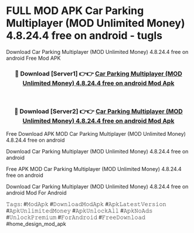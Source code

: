 # FULL MOD APK Car Parking Multiplayer (MOD Unlimited Money) 4.8.24.4 free on android - tugls
Download Car Parking Multiplayer (MOD Unlimited Money) 4.8.24.4 free on android Free Mod APK

<div align="center">
<h3>🔴 Download [Server1] 👉👉 <a href="https://apk-comot.site?title=Car_Parking_Multiplayer_(MOD_Unlimited_Money)_4.8.24.4_free_on_android">Car Parking Multiplayer (MOD Unlimited Money) 4.8.24.4 free on android Mod Apk</a></h3><br>

<h3>🔴 Download [Server2] 👉👉 <a href="https://apk-comot.site?title=Car_Parking_Multiplayer_(MOD_Unlimited_Money)_4.8.24.4_free_on_android">Car Parking Multiplayer (MOD Unlimited Money) 4.8.24.4 free on android Mod Apk</a></h3>
</div>


Free Download APK MOD Car Parking Multiplayer (MOD Unlimited Money) 4.8.24.4 free on android

Download Car Parking Multiplayer (MOD Unlimited Money) 4.8.24.4 free on android 

Free APK MOD Car Parking Multiplayer (MOD Unlimited Money) 4.8.24.4 free on android 

Download Car Parking Multiplayer (MOD Unlimited Money) 4.8.24.4 free on android Mod For Android

𝚃𝚊𝚐𝚜: #𝙼𝚘𝚍𝙰𝚙𝚔 #𝙳𝚘𝚠𝚗𝚕𝚘𝚊𝚍𝙼𝚘𝚍𝙰𝚙𝚔 #𝙰𝚙𝚔𝙻𝚊𝚝𝚎𝚜𝚝𝚅𝚎𝚛𝚜𝚒𝚘𝚗 #𝙰𝚙𝚔𝚄𝚗𝚕𝚒𝚖𝚒𝚝𝚎𝚍𝙼𝚘𝚗𝚎𝚢 #𝙰𝚙𝚔𝚄𝚗𝚕𝚘𝚌𝚔𝙰𝚕𝚕 #𝙰𝚙𝚔𝙽𝚘𝙰𝚍𝚜 #𝚄𝚗𝚕𝚘𝚌𝚔𝙿𝚛𝚎𝚖𝚒𝚞𝚖 #𝙵𝚘𝚛𝙰𝚗𝚍𝚛𝚘𝚒𝚍 #𝙵𝚛𝚎𝚎𝙳𝚘𝚠𝚗𝚕𝚘𝚊𝚍 #home_design_mod_apk